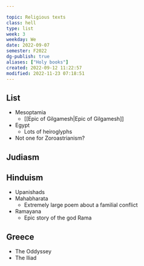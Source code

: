 ---
topic: Religious texts
class: hell 
type: list
week: 3
weekday: We
date: 2022-09-07
semester: F2022
dg-publish: true
aliases: ["Holy books"]
created: 2022-09-12 11:22:57
modified: 2022-11-23 07:18:51
---

## List
- Mesoptamia
	- [[Epic of Gilgamesh\|Epic of Gilgamesh]]
- Egypt
	- Lots of heiroglyphs
- Not one for Zoroastrianism?

## Judiasm

## Hinduism
- Upanishads
- Mahabharata
	- Extremely large poem about a familial conflict
- Ramayana
	- Epic story of the god Rama

## Greece
- The Oddyssey
- The Iliad

